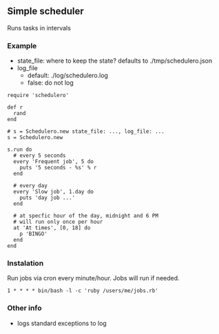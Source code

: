 ## Simple scheduler

Runs tasks in intervals

### Example

* state_file: where to keep the state? defaults to ./tmp/schedulero.json
* log_file
  * default: ./log/schedulero.log
  * false: do not log

```
require 'schedulero'

def r
  rand
end

# s = Schedulero.new state_file: ..., log_file: ...
s = Schedulero.new

s.run do
  # every 5 seconds
  every 'Frequent job', 5 do
    puts '5 seconds - %s' % r
  end

  # every day
  every 'Slow job', 1.day do
    puts 'day job ...'
  end

  # at specfic hour of the day, midnight and 6 PM
  # will run only once per hour
  at 'At times', [0, 18] do
    p 'BINGO'
  end
end
```

### Instalation

Run jobs via cron every minute/hour. Jobs will run if needed.

`1 * * * * bin/bash -l -c 'ruby /users/me/jobs.rb'`


### Other info

* logs standard exceptions to log